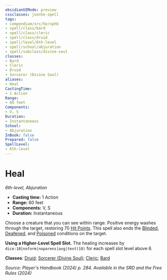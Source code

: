 ```yaml
---
obsidianUIMode: preview
cssclasses: json5e-spell
tags:
- compendium/src/5e/xphb
- spell/class/bard
- spell/class/cleric
- spell/class/druid
- spell/level/6th-level
- spell/school/abjuration
- spell/subclass/divine-soul
classes:
- Bard
- Cleric
- Druid
- Sorcerer (Divine Soul)
aliases:
- Heal
CastingTime: 
- 1 Action
Range:
- 60 feet
Components:
- V, S
Duration:
- Instantaneous
School:
- Abjuration
InBook: false
Prepared: false
SpellLevel:
- 6th-level
---
```

# Heal
*6th-level, Abjuration*  


- **Casting time:** 1 Action
- **Range:** 60 feet
- **Components:** V, S
- **Duration:** Instantaneous

Choose a creature that you can see within range. Positive energy washes through the target, restoring 70 [Hit Points](/3-Mechanics/CLI/variant-rules/hit-points-xphb.md). This spell also ends the [Blinded](conditions.md#Blinded), [Deafened](conditions.md#Deafened), and [Poisoned](conditions.md#Poisoned) conditions on the target.

**Using a Higher-Level Spell Slot.** The healing increases by `dice:10|noform|noparens|avg|text(10)` for each spell slot level above 6.

**Classes**: [Druid](/3-Mechanics/CLI/lists/list-spells-classes-druid.md); [Sorcerer (Divine Soul)](/3-Mechanics/CLI/lists/list-spells-classes-divine-soul-xge.md "subclass=XGE;class=XPHB"); [Cleric](/3-Mechanics/CLI/lists/list-spells-classes-cleric.md); [Bard](/3-Mechanics/CLI/lists/list-spells-classes-bard.md)

*Source: Player's Handbook (2024) p. 284. Available in the <span title='Systems Reference Document (5.2)'>SRD</span> and the Free Rules (2024)*